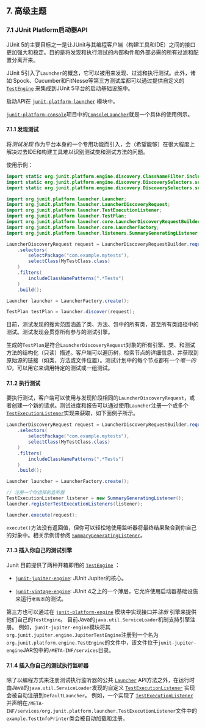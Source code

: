 ## 7. 高级主题

### 7.1 JUnit Platform启动器API
JUnit 5的主要目标之一是让JUnit与其编程客户端（构建工具和IDE）之间的接口更加强大和稳定。目的是将发现和执行测试的内部构件和外部必需的所有过滤和配置分离开来。

JUnit 5引入了`Launcher`的概念，它可以被用来发现、过滤和执行测试。此外，诸如 Spock、Cucumber和FitNesse等第三方测试库都可以通过提供自定义的 [`TestEngine`](https://junit.org/junit5/docs/5.0.3/api/org/junit/platform/engine/TestEngine.html) 来集成到JUnit 5平台的启动基础设施中。

启动API在 [`junit-platform-launcher`](https://junit.org/junit5/docs/5.0.3/api/org/junit/platform/launcher/package-summary.html) 模块中。 

[`junit-platform-console`](https://junit.org/junit5/docs/5.0.3/api/org/junit/platform/console/package-summary.html)项目中的[`ConsoleLauncher`](https://junit.org/junit5/docs/5.0.3/api/org/junit/platform/console/ConsoleLauncher.html)就是一个具体的使用例示。


#### 7.1.1 发现测试

将*测试发现* 作为平台本身的一个专用功能而引入，会（希望能够）在很大程度上解决过去IDE和构建工具难以识别测试类和测试方法的问题。

使用示例：

```java
import static org.junit.platform.engine.discovery.ClassNameFilter.includeClassNamePatterns;
import static org.junit.platform.engine.discovery.DiscoverySelectors.selectClass;
import static org.junit.platform.engine.discovery.DiscoverySelectors.selectPackage;

import org.junit.platform.launcher.Launcher;
import org.junit.platform.launcher.LauncherDiscoveryRequest;
import org.junit.platform.launcher.TestExecutionListener;
import org.junit.platform.launcher.TestPlan;
import org.junit.platform.launcher.core.LauncherDiscoveryRequestBuilder;
import org.junit.platform.launcher.core.LauncherFactory;
import org.junit.platform.launcher.listeners.SummaryGeneratingListener;
```

```java
LauncherDiscoveryRequest request = LauncherDiscoveryRequestBuilder.request()
    .selectors(
        selectPackage("com.example.mytests"),
        selectClass(MyTestClass.class)
    )
    .filters(
        includeClassNamePatterns(".*Tests")
    )
    .build();

Launcher launcher = LauncherFactory.create();

TestPlan testPlan = launcher.discover(request);
```


目前，测试发现的搜索范围涵盖了类、方法、包中的所有类，甚至所有类路径中的测试。测试发现会贯穿所有参与的测试引擎。

生成的`TestPlan`是符合`LauncherDiscoveryRequest`对象的所有引擎、类、和测试方法的结构化（只读）描述。客户端可以遍历树，检索节点的详细信息，并获取到原始源的链接（如类，方法或文件位置）。测试计划中的每个节点都有一个*唯一的ID*，可以用它来调用特定的测试或一组测试。


#### 7.1.2 执行测试
要执行测试，客户端可以使用与发现阶段相同的`LauncherDiscoveryRequest`，或者创建一个新的请求。测试进度和报告可以通过使用`Launcher`注册一个或多个[`TestExecutionListener`](https://junit.org/junit5/docs/5.0.3/api/org/junit/platform/launcher/TestExecutionListener.html)实现来获取，如下面例子所示。


```java
LauncherDiscoveryRequest request = LauncherDiscoveryRequestBuilder.request()
    .selectors(
        selectPackage("com.example.mytests"),
        selectClass(MyTestClass.class)
    )
    .filters(
        includeClassNamePatterns(".*Tests")
    )
    .build();

Launcher launcher = LauncherFactory.create();

// 注册一个你选择的监听器
TestExecutionListener listener = new SummaryGeneratingListener();
launcher.registerTestExecutionListeners(listener);

launcher.execute(request);
```

`execute()`方法没有返回值，但你可以轻松地使用监听器将最终结果聚合到你自己的对象中。相关示例请参阅 [`SummaryGeneratingListener`](https://junit.org/junit5/docs/5.0.3/api/org/junit/platform/launcher/listeners/SummaryGeneratingListener.html)。


#### 7.1.3 插入你自己的测试引擎

Junit 目前提供了两种开箱即用的 [`TestEngine`](https://junit.org/junit5/docs/5.0.3/api/org/junit/platform/engine/TestEngine.html) ：

- [`junit-jupiter-engine`](https://junit.org/junit5/docs/5.0.3/api/org/junit/jupiter/engine/package-summary.html): JUnit Jupiter的核心。

- [`junit-vintage-engine`](https://junit.org/junit5/docs/5.0.3/api/org/junit/vintage/engine/package-summary.html): JUnit 4之上的一个薄层，它允许使用启动器基础设施来运行`老版本`的测试。


第三方也可以通过在 [`junit-platform-engine`](https://junit.org/junit5/docs/5.0.3/api/org/junit/platform/engine/package-summary.html) 模块中实现接口并*注册* 引擎来提供他们自己的`TestEngine`。 目前Java的`java.util.ServiceLoader`机制支持引擎注册。 例如，`junit-jupiter-engine`模块将其`org.junit.jupiter.engine.JupiterTestEngine`注册到一个名为`org.junit.platform.engine.TestEngine`的文件中，该文件位于`junit-jupiter-engine`JAR包中的`/META-INF/services`目录。


#### 7.1.4 插入你自己的测试执行监听器
除了以编程方式来注册测试执行监听器的公共 [`Launcher`](https://junit.org/junit5/docs/5.0.3/api/org/junit/platform/launcher/Launcher.html)  API方法之外，在运行时由Java的`java.util.ServiceLoader`发现的自定义 [`TestExecutionListener`](https://junit.org/junit5/docs/5.0.3/api/org/junit/platform/launcher/TestExecutionListener.html) 实现会被自动注册到`DefaultLauncher`。 例如，一个实现了 [`TestExecutionListener`](https://junit.org/junit5/docs/5.0.3/api/org/junit/platform/launcher/TestExecutionListener.html) 并声明在`/META-INF/services/org.junit.platform.launcher.TestExecutionListener`文件中的`example.TestInfoPrinter`类会被自动加载和注册。
